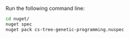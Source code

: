 Run the following command line:

```bash
cd nuget/
nuget spec
nuget pack cs-tree-genetic-programming.nuspec
```